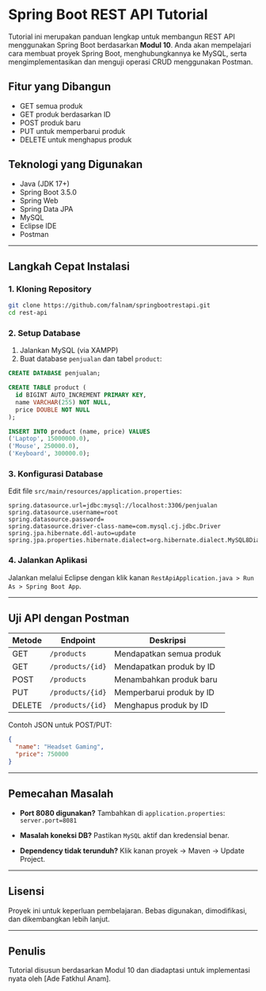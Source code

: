 # Spring Boot REST API Tutorial

Tutorial ini merupakan panduan lengkap untuk membangun REST API menggunakan Spring Boot berdasarkan **Modul 10**. Anda akan mempelajari cara membuat proyek Spring Boot, menghubungkannya ke MySQL, serta mengimplementasikan dan menguji operasi CRUD menggunakan Postman.

## Fitur yang Dibangun

- GET semua produk
- GET produk berdasarkan ID
- POST produk baru
- PUT untuk memperbarui produk
- DELETE untuk menghapus produk

## Teknologi yang Digunakan

- Java (JDK 17+)
- Spring Boot 3.5.0
- Spring Web
- Spring Data JPA
- MySQL
- Eclipse IDE
- Postman

---

## Langkah Cepat Instalasi

### 1. Kloning Repository

```bash
git clone https://github.com/falnam/springbootrestapi.git
cd rest-api
````

### 2. Setup Database

1. Jalankan MySQL (via XAMPP)
2. Buat database `penjualan` dan tabel `product`:

```sql
CREATE DATABASE penjualan;

CREATE TABLE product (
  id BIGINT AUTO_INCREMENT PRIMARY KEY,
  name VARCHAR(255) NOT NULL,
  price DOUBLE NOT NULL
);

INSERT INTO product (name, price) VALUES
('Laptop', 15000000.0),
('Mouse', 250000.0),
('Keyboard', 300000.0);
```

### 3. Konfigurasi Database

Edit file `src/main/resources/application.properties`:

```properties
spring.datasource.url=jdbc:mysql://localhost:3306/penjualan
spring.datasource.username=root
spring.datasource.password=
spring.datasource.driver-class-name=com.mysql.cj.jdbc.Driver
spring.jpa.hibernate.ddl-auto=update
spring.jpa.properties.hibernate.dialect=org.hibernate.dialect.MySQL8Dialect
```

### 4. Jalankan Aplikasi

Jalankan melalui Eclipse dengan klik kanan `RestApiApplication.java > Run As > Spring Boot App`.

---

## Uji API dengan Postman

| Metode | Endpoint         | Deskripsi                |
| ------ | ---------------- | ------------------------ |
| GET    | `/products`      | Mendapatkan semua produk |
| GET    | `/products/{id}` | Mendapatkan produk by ID |
| POST   | `/products`      | Menambahkan produk baru  |
| PUT    | `/products/{id}` | Memperbarui produk by ID |
| DELETE | `/products/{id}` | Menghapus produk by ID   |

Contoh JSON untuk POST/PUT:

```json
{
  "name": "Headset Gaming",
  "price": 750000
}
```

---

## Pemecahan Masalah

* **Port 8080 digunakan?**
  Tambahkan di `application.properties`:
  `server.port=8081`

* **Masalah koneksi DB?**
  Pastikan `MySQL` aktif dan kredensial benar.

* **Dependency tidak terunduh?**
  Klik kanan proyek → Maven → Update Project.

---

## Lisensi

Proyek ini untuk keperluan pembelajaran. Bebas digunakan, dimodifikasi, dan dikembangkan lebih lanjut.

---

## Penulis

Tutorial disusun berdasarkan Modul 10 dan diadaptasi untuk implementasi nyata oleh \[Ade Fatkhul Anam].

```
